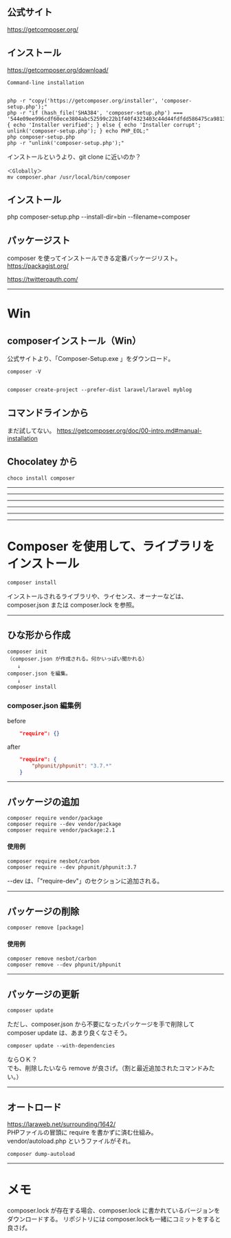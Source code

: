 ## 公式サイト
https://getcomposer.org/  

## インストール
https://getcomposer.org/download/  
```
Command-line installation


php -r "copy('https://getcomposer.org/installer', 'composer-setup.php');"
php -r "if (hash_file('SHA384', 'composer-setup.php') === '544e09ee996cdf60ece3804abc52599c22b1f40f4323403c44d44fdfdd586475ca9813a858088ffbc1f233e9b180f061') { echo 'Installer verified'; } else { echo 'Installer corrupt'; unlink('composer-setup.php'); } echo PHP_EOL;"
php composer-setup.php
php -r "unlink('composer-setup.php');"
```

インストールというより、git clone に近いのか？

```
＜Globally＞
mv composer.phar /usr/local/bin/composer
```

## インストール
php composer-setup.php --install-dir=bin --filename=composer



## パッケージスト
composer を使ってインストールできる定番パッケージリスト。  
https://packagist.org/  


https://twitteroauth.com/  


________________________________________________________________________
# Win
## composerインストール（Win）
公式サイトより、「Composer-Setup.exe 」をダウンロード。


```
composer -V


composer create-project --prefer-dist laravel/laravel myblog
```


## コマンドラインから
まだ試してない。
https://getcomposer.org/doc/00-intro.md#manual-installation


## Chocolatey から
```
choco install composer
```

_______________________________________________________________________
_______________________________________________________________________
_______________________________________________________________________
_______________________________________________________________________
_______________________________________________________________________
_______________________________________________________________________
# Composer を使用して、ライブラリをインストール
```
composer install
```
インストールされるライブラリや、ライセンス、オーナーなどは、composer.json または composer.lock を参照。

________________________________________________
## ひな形から作成
```
composer init
（composer.json が作成される。何かいっぱい聞かれる）
　　↓
composer.json を編集。
　　↓
composer install
```


### composer.json 編集例
before
```json
    "require": {}
```

after
```json
    "require": {
        "phpunit/phpunit": "3.7.*"
    }
```

________________________________________________
## パッケージの追加
```
composer require vendor/package
composer require --dev vendor/package
composer require vendor/package:2.1
```
#### 使用例
```
composer require nesbot/carbon
composer require --dev phpunit/phpunit:3.7
```

--dev は、「"require-dev"」のセクションに追加される。

________________________________________________
## パッケージの削除
```
composer remove [package]
```
#### 使用例
```
composer remove nesbot/carbon
composer remove --dev phpunit/phpunit
```

________________________________________________
## パッケージの更新
```
composer update
```
ただし、composer.json から不要になったパッケージを手で削除して composer update は、あまり良くなさそう。
```
composer update --with-dependencies
```
ならＯＫ？  
でも、削除したいなら remove が良さげ。（割と最近追加されたコマンドみたい。）


________________________________________________
## オートロード
https://laraweb.net/surrounding/1642/  
PHPファイルの冒頭に require を書かずに済む仕組み。  
vendor/autoload.php というファイルがそれ。

```
composer dump-autoload
```

_______________________________________________________________________
# メモ
composer.lock が存在する場合、composer.lock に書かれているバージョンをダウンロードする。
リポジトリには composer.lockも一緒にコミットをすると良さげ。


